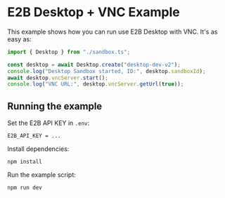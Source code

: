 # E2B Desktop + VNC Example

This example shows how you can run use E2B Desktop with VNC. It's as easy as:

```typescript
import { Desktop } from "./sandbox.ts";

const desktop = await Desktop.create("desktop-dev-v2");
console.log("Desktop Sandbox started, ID:", desktop.sandboxId);
await desktop.vncServer.start();
console.log("VNC URL:", desktop.vncServer.getUrl(true));
```

## Running the example

Set the E2B API KEY in `.env`:

```
E2B_API_KEY = ...
```

Install dependencies:

```
npm install
```

Run the example script:

```
npm run dev
```
